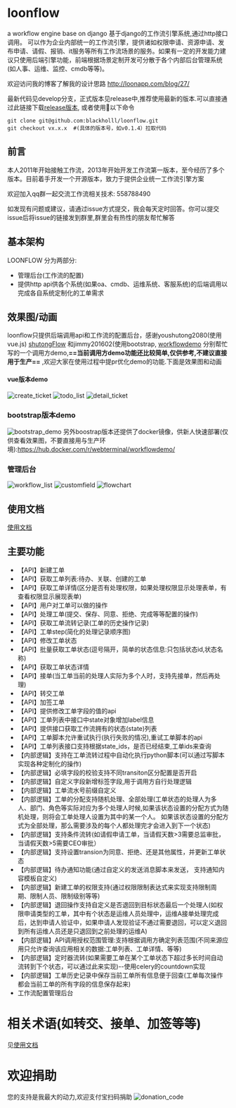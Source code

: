 # loonflow
a workflow engine base on django
基于django的工作流引擎系统,通过http接口调用。 可以作为企业内部统一的工作流引擎，提供诸如权限申请、资源申请、发布申请、请假、报销、it服务等所有工作流场景的服务。如果有一定的开发能力建议只使用后端引擎功能，前端根据场景定制开发可分散于各个内部后台管理系统(如人事、运维、监控、cmdb等等)。

欢迎访问我的博客了解我的设计思路 http://loonapp.com/blog/27/

最新代码见develop分支，正式版本见release中,推荐使用最新的版本.可以直接通过此链接下载[release版本](https://github.com/blackholll/loonflow/releases), 或者使用以下命令
```
git clone git@github.com:blackholll/loonflow.git
git checkout vx.x.x  #(具体的版本号，如v0.1.4）拉取代码
```


## 前言
本人2011年开始接触工作流，2013年开始开发工作流第一版本，至今经历了多个版本。目前着手开发一个开源版本，致力于提供企业统一工作流引擎方案

欢迎加入qq群一起交流工作流相关技术: 558788490

如发现有问题或建议，请通过issue方式提交，我会每天定时回答。你可以提交issue后将issue的链接发到群里,群里会有热性的朋友帮忙解答

## 基本架构
LOONFLOW 分为两部分:
- 管理后台(工作流的配置) 
- 提供http api供各个系统(如果oa、cmdb、运维系统、客服系统)的后端调用以完成各自系统定制化的工单需求

## 效果图/动画
loonflow只提供后端调用api和工作流的配置后台，感谢youshutong2080(使用vue.js)
[shutongFlow](https://github.com/youshutong2080/shutongFlow) 和jimmy201602(使用bootstrap,  [workflowdemo](https://github.com/jimmy201602/workflowdemo)
分别帮忙写的一个调用方demo,**==当前调用方demo功能还比较简单,仅供参考,不建议直接用于生产==** ,欢迎大家在使用过程中提pr优化demo的功能.下面是效果图和动画

#### vue版本demo
![create_ticket](/docs/images/create-ticket.png)
![todo_list](/docs/images/todo-list.png)
![detail_ticket](/docs/images/detail-ticket.png)

### bootstrap版本demo
![bootstrap_demo](/docs/images/jimmy201602_demo.gif)
另外boostrap版本还提供了docker镜像，供新人快速部署(仅供查看效果图，不要直接用与生产环境):https://hub.docker.com/r/webterminal/workflowdemo/

### 管理后台
![workflow_list](/docs/images/workflowlist.png)
![customfield](/docs/images/customfield.png)
![flowchart](/docs/images/flowchart.png)

## 使用文档
[使用文档](/docs/index.md)



## 主要功能
- 【API】新建工单
- 【API】获取工单列表:待办、关联、创建的工单
- 【API】获取工单详情(区分是否有处理权限，如果处理权限显示处理表单，有查看权限显示展现表单)
- 【API】用户对工单可以做的操作
- 【API】处理工单(提交、保存、同意、拒绝、完成等等配置的操作)
- 【API】获取工单流转记录(工单的历史操作记录)
- 【API】工单step(简化的处理记录顺序图)
- 【API】修改工单状态
- 【API】批量获取工单状态(逗号隔开，简单的状态信息:只包括状态id,状态名称)
- 【API】获取工单状态详情
- 【API】接单(当工单当前的处理人实际为多个人时，支持先接单，然后再处理)
- 【API】转交工单
- 【API】加签工单
- 【API】提供修改工单字段的值的api
- 【API】工单列表中接口中state对象增加label信息
- 【API】提供接口获取工作流拥有的状态(state)列表
- 【API】工单脚本允许重试执行(执行失败的情况),重试工单脚本的api
- 【API】工单列表接口支持根据state_ids，是否已经结束,工单ids来查询
- 【内部逻辑】支持在工单流转过程中自动化执行python脚本(可以通过写脚本实现各种定制化的操作)
- 【内部逻辑】必填字段的校验支持不同transiton区分配置是否开启
- 【内部逻辑】自定义字段新增标签字段,用于调用方自行处理逻辑
- 【内部逻辑】工单流水号前缀自定义
- 【内部逻辑】工单的分配支持随机处理、全部处理(工单状态的处理人为多人、部门、角色等实际对应为多个处理人时候,如果该状态设置的分配方式为随机处理，则将会工单处理人设置为其中的某一个人。 如果该状态设置的分配方式为全部处理，那么需要涉及的每个人都处理完才会进入到下一个状态)
- 【内部逻辑】支持条件流转(如请假申请工单，当请假天数>3需要总监审批，当请假天数>5需要CEO审批）
- 【内部逻辑】支持设置transion为同意、拒绝、还是其他属性，并更新工单状态
- 【内部逻辑】待办通知功能(通过自定义的发送消息脚本来发送， 支持通知内容模板自定义)
- 【内部逻辑】新建工单的权限支持(通过权限限制表达式来实现支持限制周期、限制人员、限制级别等等)
- 【内部逻辑】退回操作支持自定义是否退回到目标状态最后一个处理人(如权限申请类型的工单，其中有个状态是运维人员处理中，运维A接单处理完成后，达到申请人验证中，如果申请人发现验证不通过需要退回，可以定义退回到所有运维人员还是只退回到之前处理的运维A)
- 【内部逻辑】API调用授权范围管理:支持根据调用方确定列表范围(不同来源应用只允许查询该应用相关的数据:工单列表、工单详情、等等)
- 【内部逻辑】定时器流转(如果需要工单在某个工单状态下超过多长时间自动流转到下个状态，可以通过此来实现)--使用celery的countdown实现
- 【内部逻辑】工单历史记录中保存当前工单所有信息便于回查(工单每次操作 都会当前工单的所有字段的信息保存起来)
- 工作流配置管理后台

# 相关术语(如转交、接单、加签等等)
见[使用文档](docs/index.md)

# 欢迎捐助
您的支持是我最大的动力,欢迎支付宝扫码捐助
![donation_code](/docs/images/donation_code.png)